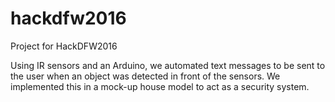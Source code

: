 # hackdfw2016
Project for HackDFW2016 
 
Using IR sensors and an Arduino, we automated text messages to be sent to the user when an object was detected in front of the sensors. 
We implemented this in a mock-up house model to act as a security system.
